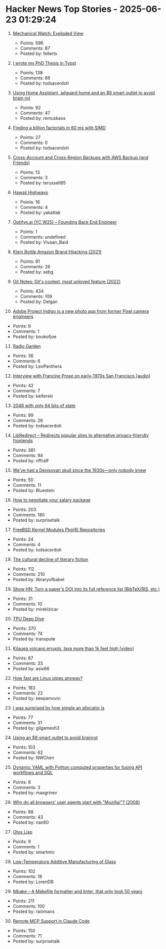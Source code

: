 # Hacker News Top Stories - 2025-06-23 01:29:24

1. [Mechanical Watch: Exploded View](https://fellerts.no/projects/epoch.html)
   - Points: 596
   - Comments: 87
   - Posted by: fellerts

2. [I wrote my PhD Thesis in Typst](https://fransskarman.com/phd_thesis_in_typst.html)
   - Points: 138
   - Comments: 66
   - Posted by: todsacerdoti

3. [Using Home Assistant, adguard home and an $8 smart outlet to avoid brain rot](https://www.romanklasen.com/blog/beating-brainrot-by-button/)
   - Points: 92
   - Comments: 47
   - Posted by: remuskaos

4. [Finding a billion factorials in 60 ms with SIMD](https://codeforces.com/blog/entry/143279)
   - Points: 27
   - Comments: 0
   - Posted by: todsacerdoti

5. [Cross-Account and Cross-Region Backups with AWS Backup (and Friends)](https://tylerrussell.dev/2025/06/20/cross-account-and-region-backups-with-aws-backup-and-friends/)
   - Points: 13
   - Comments: 3
   - Posted by: terussell85

6. [Hawaii Highways](http://www.hawaiihighways.com/)
   - Points: 16
   - Comments: 4
   - Posted by: yakattak

7. [Optifye.ai (YC W25) – Founding Back End Engineer](undefined)
   - Points: 1
   - Comments: undefined
   - Posted by: Vivaan_Baid

8. [Klein Bottle Amazon Brand Hijacking (2021)](https://www.kleinbottle.com/Amazon_Brand_Hijacking.html)
   - Points: 91
   - Comments: 26
   - Posted by: sebg

9. [Git Notes: Git's coolest, most unloved­ feature (2022)](https://tylercipriani.com/blog/2022/11/19/git-notes-gits-coolest-most-unloved-feature/)
   - Points: 434
   - Comments: 109
   - Posted by: Delgan

10. [Adobe Project Indigo is a new photo app from former Pixel camera engineers](https://www.engadget.com/apps/adobe-project-indigo-is-a-new-photo-app-from-former-pixel-camera-engineers-213453207.html)
   - Points: 9
   - Comments: 1
   - Posted by: bookofjoe

11. [Radio Garden](https://radio.garden/?2025)
   - Points: 36
   - Comments: 6
   - Posted by: LeoPanthera

12. [Interview with Francine Prose on early-1970s San Francisco [audio]](https://www.laphamsquarterly.org/content/episode-3-francine-prose)
   - Points: 42
   - Comments: 7
   - Posted by: keiferski

13. [2048 with only 64 bits of state](https://github.com/izabera/bitwise-challenge-2048)
   - Points: 99
   - Comments: 26
   - Posted by: todsacerdoti

14. [LibRedirect – Redirects popular sites to alternative privacy-friendly frontends](https://libredirect.github.io)
   - Points: 381
   - Comments: 94
   - Posted by: riffraff

15. [We’ve had a Denisovan skull since the 1930s—only nobody knew](https://arstechnica.com/science/2025/06/the-controversial-dragon-man-skull-was-a-denisovan/)
   - Points: 50
   - Comments: 11
   - Posted by: Bluestein

16. [How to negotiate your salary package](https://www.complexsystemspodcast.com/episodes/how-to-negotiate-your-salary-package/)
   - Points: 203
   - Comments: 180
   - Posted by: surprisetalk

17. [FreeBSD Kernel Modules Pkg(8) Repositories](https://vermaden.wordpress.com/2025/06/22/freebsd-kernel-modules-pkg8-repositories/)
   - Points: 24
   - Comments: 4
   - Posted by: todsacerdoti

18. [The cultural decline of literary fiction](https://oyyy.substack.com/p/the-cultural-decline-of-literary)
   - Points: 112
   - Comments: 210
   - Posted by: libraryofbabel

19. [Show HN: Turn a paper's DOI into its full reference list (BibTeX/RIS, etc.)](https://references.mireklzicar.com)
   - Points: 31
   - Comments: 10
   - Posted by: mireklzicar

20. [TPU Deep Dive](https://henryhmko.github.io/posts/tpu/tpu.html)
   - Points: 370
   - Comments: 74
   - Posted by: transpute

21. [Kilauea volcano errupts, lava more than 1k feet high [video]](https://www.youtube.com/watch?v=oG5zz9Sjw3E)
   - Points: 67
   - Comments: 33
   - Posted by: asix66

22. [How fast are Linux pipes anyway?](https://mazzo.li/posts/fast-pipes.html)
   - Points: 183
   - Comments: 22
   - Posted by: keepamovin

23. [I was surprised by how simple an allocator is](https://tgmatos.github.io/allocators-are-for-monkeys-with-typewriters/)
   - Points: 77
   - Comments: 31
   - Posted by: gilgamesh3

24. [Using an $8 smart outlet to avoid brainrot](https://www.neilchen.co/blog/kasa)
   - Points: 103
   - Comments: 62
   - Posted by: NWChen

25. [Dynamic YAML with Python computed properties for fusing API workflows and SQL](https://sequor.dev/)
   - Points: 8
   - Comments: 3
   - Posted by: maxgrinev

26. [Why do all browsers' user agents start with "Mozilla/"? (2008)](https://stackoverflow.com/questions/1114254/why-do-all-browsers-user-agents-start-with-mozilla)
   - Points: 88
   - Comments: 43
   - Posted by: nan60

27. [Otus Lisp](https://yuriy-chumak.github.io/ol/)
   - Points: 9
   - Comments: 1
   - Posted by: smartmic

28. [Low-Temperature Additive Manufacturing of Glass](https://www.ll.mit.edu/research-and-development/advanced-technology/microsystems-prototyping-foundry/low-temperature)
   - Points: 102
   - Comments: 18
   - Posted by: LorenDB

29. [Mbake – A Makefile formatter and linter, that only took 50 years](https://github.com/EbodShojaei/bake)
   - Points: 211
   - Comments: 100
   - Posted by: rainmans

30. [Remote MCP Support in Claude Code](https://www.anthropic.com/news/claude-code-remote-mcp?campaignId=13926158&source=i_email&medium=email&content=Oct2024AnalysisTool&messageTypeId=140367)
   - Points: 150
   - Comments: 71
   - Posted by: surprisetalk

